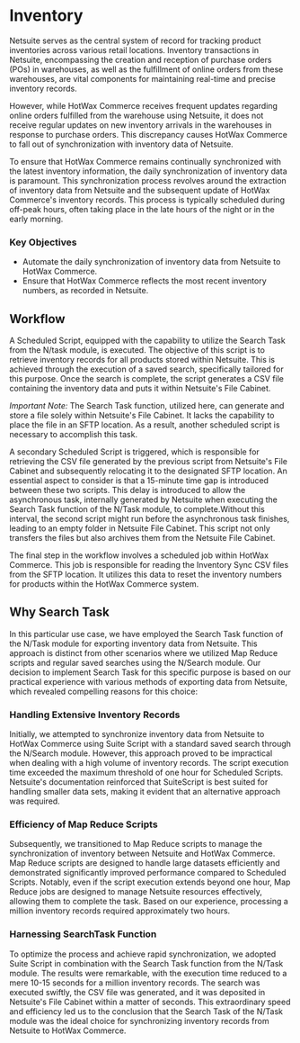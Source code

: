 # Inventory
Netsuite serves as the central system of record for tracking product inventories across various retail locations. Inventory transactions in Netsuite, encompassing the creation and reception of purchase orders (POs) in warehouses, as well as the fulfillment of online orders from these warehouses, are vital components for maintaining real-time and precise inventory records.


However, while HotWax Commerce receives frequent updates regarding online orders fulfilled from the warehouse using Netsuite, it does not receive regular updates on new inventory arrivals in the warehouses in response to purchase orders. This discrepancy causes HotWax Commerce to fall out of synchronization with inventory data of Netsuite.


To ensure that HotWax Commerce remains continually synchronized with the latest inventory information, the daily synchronization of inventory data is paramount. This synchronization process revolves around the extraction of inventory data from Netsuite and the subsequent update of HotWax Commerce's inventory records. This process is typically scheduled during off-peak hours, often taking place in the late hours of the night or in the early morning.

### Key Objectives
- Automate the daily synchronization of inventory data from Netsuite to HotWax Commerce.
- Ensure that HotWax Commerce reflects the most recent inventory numbers, as recorded in Netsuite.

## Workflow
A Scheduled Script, equipped with the capability to utilize the Search Task from the N/task module, is executed. The objective of this script is to retrieve inventory records for all products stored within Netsuite. This is achieved through the execution of a saved search, specifically tailored for this purpose. Once the search is complete, the script generates a CSV file containing the inventory data and puts it within Netsuite's File Cabinet.

*Important Note:* The Search Task function, utilized here, can generate and store a file solely within Netsuite's File Cabinet. It lacks the capability to place the file in an SFTP location. As a result, another scheduled script is necessary to accomplish this task.


A secondary Scheduled Script is triggered, which is responsible for retrieving the CSV file generated by the previous script from Netsuite's File Cabinet and subsequently relocating it to the designated SFTP location. An essential aspect to consider is that a 15-minute time gap is introduced between these two scripts. This delay is introduced to allow the asynchronous task, internally generated by Netsuite when executing the Search Task function of the N/Task module, to complete.Without this interval, the second script might run before the asynchronous task finishes, leading to an empty folder in Netsuite File Cabinet. This script not only transfers the files but also archives them from the Netsuite File Cabinet.


The final step in the workflow involves a scheduled job within HotWax Commerce. This job is responsible for reading the Inventory Sync CSV files from the SFTP location. It utilizes this data to reset the inventory numbers for products within the HotWax Commerce system.

## Why Search Task
In this particular use case, we have employed the Search Task function of the N/Task module for exporting inventory data from Netsuite. This approach is distinct from other scenarios where we utilized Map Reduce scripts and regular saved searches using the N/Search module.
Our decision to implement Search Task for this specific purpose is based on our practical experience with various methods of exporting data from Netsuite, which revealed compelling reasons for this choice:


### Handling Extensive Inventory Records
Initially, we attempted to synchronize inventory data from Netsuite to HotWax Commerce using Suite Script with a standard saved search through the N/Search module. However, this approach proved to be impractical when dealing with a high volume of inventory records. The script execution time exceeded the maximum threshold of one hour for Scheduled Scripts. Netsuite's documentation reinforced that SuiteScript is best suited for handling smaller data sets, making it evident that an alternative approach was required.


### Efficiency of Map Reduce Scripts
Subsequently, we transitioned to Map Reduce scripts to manage the synchronization of inventory between Netsuite and HotWax Commerce. Map Reduce scripts are designed to handle large datasets efficiently and demonstrated significantly improved performance compared to Scheduled Scripts. Notably, even if the script execution extends beyond one hour, Map Reduce jobs are designed to manage Netsuite resources effectively, allowing them to complete the task. Based on our experience, processing a million inventory records required approximately two hours.


### Harnessing SearchTask Function
To optimize the process and achieve rapid synchronization, we adopted Suite Script in combination with the Search Task function from the N/Task module. The results were remarkable, with the execution time reduced to a mere 10-15 seconds for a million inventory records. The search was executed swiftly, the CSV file was generated, and it was deposited in Netsuite's File Cabinet within a matter of seconds. This extraordinary speed and efficiency led us to the conclusion that the Search Task of the N/Task module was the ideal choice for synchronizing inventory records from Netsuite to HotWax Commerce.